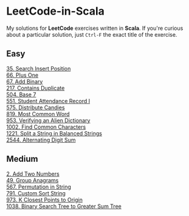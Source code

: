 # LeetCode-in-Scala

My solutions for **LeetCode** exercises written in **Scala**.
If you're curious about a particular solution, just `Ctrl-F` the exact title of the exercise.

## Easy

[35. Search Insert Position](src/BinarySearch/Solution.scala) \
[66. Plus One](src/AddOne/Solution.scala) \
[67. Add Binary](/src/AddBinary/Solution.scala) \
[217. Contains Duplicate](src/ContainsDuplicates/Solution.scala) \
[504. Base 7](src/ConvertToBase7/Solution.scala) \
[551. Student Attendance Record I](src/CheckRecord/Solution.scala) \
[575. Distribute Candies](src/Candies/Solution.scala) \
[819. Most Common Word](src/BannedWords/Solution.scala) \
[953. Verifying an Alien Dictionary](src/AlienLanguage/Solution.scala) \
[1002. Find Common Characters](src/CommonLetters/Solution.scala) \
[1221. Split a String in Balanced Strings](src/BalancedStrings/Solution.scala) \
[2544. Alternating Digit Sum](src/AlternatingDigitSum/Solution.scala)

## Medium

[2. Add Two Numbers](src/AddLists/Solution.scala) \
[49. Group Anagrams](src/Anagrams/Solution.scala) \
[567. Permutation in String](src/CheckInclusion//Solution.scala) \
[791. Custom Sort String](src/CustomOrder/Solution.scala) \
[973. K Closest Points to Origin](src/ClosestK/Solution.scala) \
[1038. Binary Search Tree to Greater Sum Tree](src/BSTtoGST/Solutions.scala)

